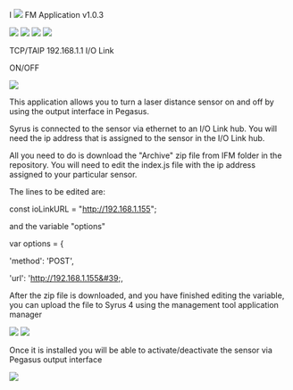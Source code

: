 I ![](RackMultipart20210406-4-1rrszkp_html_aa3527b0fdbb384c.png) FM Application v1.0.3

![](RackMultipart20210406-4-1rrszkp_html_d07c502b5a40b254.gif) ![](RackMultipart20210406-4-1rrszkp_html_2bc99914d6fe1953.gif) ![](RackMultipart20210406-4-1rrszkp_html_42850ec391a248b2.png) ![](RackMultipart20210406-4-1rrszkp_html_27f09f368d7a6938.jpg)

TCP/TAIP 192.168.1.1 I/O Link

ON/OFF

![](RackMultipart20210406-4-1rrszkp_html_db326ebf1afc1b6a.png)

This application allows you to turn a laser distance sensor on and off by using the output interface in Pegasus.

Syrus is connected to the sensor via ethernet to an I/O Link hub. You will need the ip address that is assigned to the sensor in the I/O Link hub.

All you need to do is download the &quot;Archive&quot; zip file from IFM folder in the repository. You will need to edit the index.js file with the ip address assigned to your particular sensor.

The lines to be edited are:

const ioLinkURL = &quot;http://192.168.1.155&quot;;

and the variable &quot;options&quot;

var options = {

&#39;method&#39;: &#39;POST&#39;,

&#39;url&#39;: &#39;http://192.168.1.155&#39;,

After the zip file is downloaded, and you have finished editing the variable, you can upload the file to Syrus 4 using the management tool application manager

![](RackMultipart20210406-4-1rrszkp_html_c2aac49c074389aa.png) ![](RackMultipart20210406-4-1rrszkp_html_d7be73512e3918f1.png)

Once it is installed you will be able to activate/deactivate the sensor via Pegasus output interface

![](RackMultipart20210406-4-1rrszkp_html_a2fe004ce14e922c.png)
